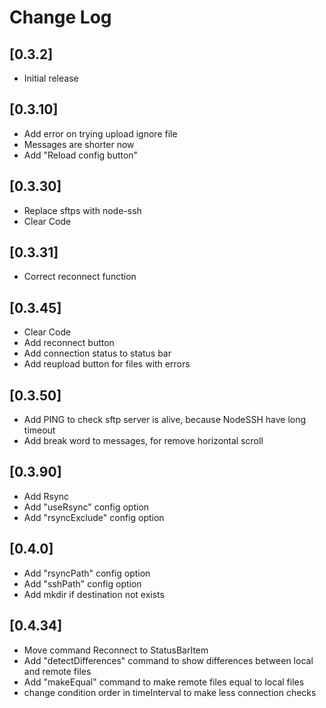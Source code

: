 # Change Log

## [0.3.2]

- Initial release

## [0.3.10]

- Add error on trying upload ignore file
- Messages are shorter now
- Add "Reload config button"

## [0.3.30]

- Replace sftps with node-ssh
- Clear Code

## [0.3.31]

- Correct reconnect function

## [0.3.45]

- Clear Code
- Add reconnect button
- Add connection status to status bar
- Add reupload button for files with errors

## [0.3.50]

- Add PING to check sftp server is alive, because NodeSSH have long timeout
- Add break word to messages, for remove horizontal scroll

## [0.3.90]

- Add Rsync
- Add "useRsync" config option
- Add "rsyncExclude" config option

## [0.4.0]

- Add "rsyncPath" config option
- Add "sshPath" config option
- Add mkdir if destination not exists

## [0.4.34]

- Move command Reconnect to StatusBarItem
- Add "detectDifferences" command to show differences between local and remote files
- Add "makeEqual" command to make remote files equal to local files
- change condition order in timeInterval to make less connection checks